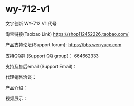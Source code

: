 # wy-712-v1
文宇创新 WY-712 V1 代号

淘宝链接(Taobao Link) https://shop112452226.taobao.com/

产品支持论坛(Support forum): https://bbs.wenyucx.com

支持QQ群 (Support QQ group)： 664662333

支持及售后email (Support Email)：

代理销售洽谈：

产品介绍：

视频展示：
